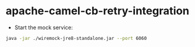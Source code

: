 # apache-camel-cb-retry-integration

- Start the mock service:
```bash
java -jar ./wiremock-jre8-standalone.jar --port 6060
```